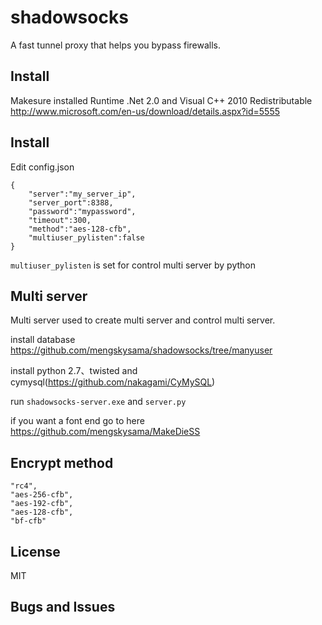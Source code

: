 shadowsocks
===============

A fast tunnel proxy that helps you bypass firewalls.

Install
-------

Makesure installed Runtime .Net 2.0 and Visual C++ 2010 Redistributable http://www.microsoft.com/en-us/download/details.aspx?id=5555

Install
-------

Edit config.json

    {
        "server":"my_server_ip",
        "server_port":8388,
        "password":"mypassword",
        "timeout":300,
        "method":"aes-128-cfb",
        "multiuser_pylisten":false
    }

`multiuser_pylisten` is set for control multi server by python

Multi server
-----------------

Multi server used to create multi server and control multi server.

install database https://github.com/mengskysama/shadowsocks/tree/manyuser

install python 2.7、twisted and cymysql(https://github.com/nakagami/CyMySQL)

run `shadowsocks-server.exe` and `server.py`

if you want a font end go to here https://github.com/mengskysama/MakeDieSS

Encrypt method
-----------------
 
    "rc4",
    "aes-256-cfb",
    "aes-192-cfb",
    "aes-128-cfb",
    "bf-cfb"

License
-----------------
MIT

Bugs and Issues
----------------
